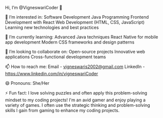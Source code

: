 
Hi, I’m @VigneswariCoder 👋

👀 I’m interested in:
Software Development
Java Programming
Frontend Development with React
Web Development (HTML, CSS, JavaScript)
Learning new technologies and best practices

🌱 I’m currently learning:
Advanced Java techniques
React Native for mobile app development
Modern CSS frameworks and design patterns

💞️ I’m looking to collaborate on:
Open-source projects
Innovative web applications
Cross-functional development teams

📫 How to reach me:
Email - vigneswaris2002@gmail.com
LinkedIn - https://www.linkedin.com/in/vigneswariCoder

😄 Pronouns:
She/Her

⚡ Fun fact:
I love solving puzzles and often apply this problem-solving mindset to my coding projects!
I'm an avid gamer and enjoy playing a variety of games. I often use the strategic thinking and problem-solving skills I gain from gaming to enhance my coding projects.

<!---
VigneswariCoder/VigneswariCoder is a ✨ special ✨ repository because its `README.md` (this file) appears on your GitHub profile.
You can click the Preview link to take a look at your changes.
--->
